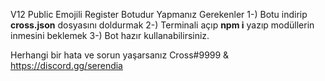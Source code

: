 
V12 Public Emojili Register Botudur Yapmanız Gerekenler
1-) Botu indirip **cross.json** dosyasını doldurmak
2-) Terminali açıp **npm i** yazıp modüllerin inmesini beklemek
3-) Bot hazır kullanabilirsiniz.

Herhangi bir hata ve sorun yaşarsanız Cross#9999 & https://discord.gg/serendia

